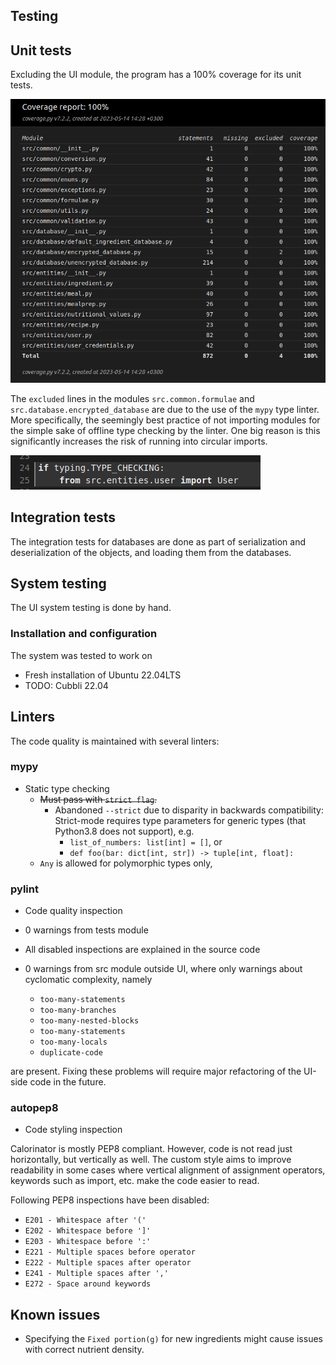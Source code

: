 Testing
---

## Unit tests

Excluding the UI module, the program has a 100% coverage for its unit tests.

![](https://raw.githubusercontent.com/MarkusOttela/ot-harjoitustyo/master/Documentation/Attachments/test_coverage.png)

The `excluded` lines in the modules `src.common.formulae` and `src.database.encrypted_database` are due to the use 
of the `mypy` type linter. More specifically, the seemingly best practice of not importing modules for the simple sake 
of offline type checking by the linter. One big reason is this significantly increases the risk of running into circular 
imports. 


![](https://raw.githubusercontent.com/MarkusOttela/ot-harjoitustyo/master/Documentation/Attachments/skipped_lines.png)

## Integration tests

The integration tests for databases are done as part of serialization and deserialization of the objects,
and loading them from the databases.

## System testing

The UI system testing is done by hand.

### Installation and configuration

The system was tested to work on 
  * Fresh installation of Ubuntu 22.04LTS
  * TODO: Cubbli 22.04 


## Linters

The code quality is maintained with several linters:

### mypy

* Static type checking 
  * ~~Must pass with `strict flag`.~~ 
    * Abandoned `--strict` due to disparity in backwards compatibility:
      Strict-mode requires type parameters for generic types (that Python3.8 does not support), e.g. 
      * `list_of_numbers: list[int] = []`, or
      * `def foo(bar: dict[int, str]) -> tuple[int, float]:`
  * `Any` is allowed for polymorphic types only,

### pylint

* Code quality inspection

* 0 warnings from tests module
* All disabled inspections are explained in the source code
* 0 warnings from src module outside UI, where only warnings about cyclomatic complexity, namely
  * `too-many-statements`
  * `too-many-branches`
  * `too-many-nested-blocks`
  * `too-many-statements`
  * `too-many-locals`
  * `duplicate-code`

are present. Fixing these problems will require major refactoring of the UI-side code in the future. 

### autopep8

* Code styling inspection

Calorinator is mostly PEP8 compliant. However, code is not read just horizontally, 
but vertically as well. The custom style aims to improve readability in some cases 
where vertical alignment of assignment operators, keywords such as import, etc. 
make the code easier to read. 

Following PEP8 inspections have been disabled:

* `E201 - Whitespace after '('`
* `E202 - Whitespace before ']'`
* `E203 - Whitespace before ':'`
* `E221 - Multiple spaces before operator`
* `E222 - Multiple spaces after operator`
* `E241 - Multiple spaces after ','`
* `E272 - Space around keywords`


## Known issues

* Specifying the `Fixed portion(g)` for new ingredients might cause issues with correct nutrient density.

